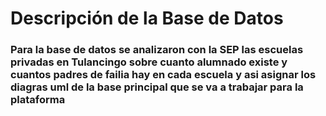 # Descripción de la Base de Datos

### Para la base de datos se analizaron con la SEP las escuelas privadas en Tulancingo sobre cuanto alumnado existe y cuantos padres de failia hay en cada escuela y asi asignar los diagras uml de la base principal que se va a trabajar para la plataforma
